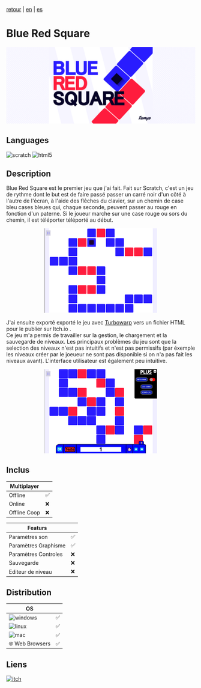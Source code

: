 [retour](README.md) | [en](translation/en/blue-red-square.md) | [es](translation/es/blue-red-square.md)
  
# Blue Red Square

<p align="center">
  <img src="image/blue-red-square-banner.png" width="600" alt="BRS logo">
</p>

## Languages

<img alt="scratch" src="https://img.shields.io/badge/Scratch-FF6F00?style=for-the-badge&logo=Scratch&logoColor=white"/> <img alt="html5" src="https://img.shields.io/badge/HTML5-E34F26?style=for-the-badge&logo=html5&logoColor=white"/>

## Description
Blue Red Square est le premier jeu que j'ai fait. Fait sur Scratch, c'est un jeu de rythme dont le but est de faire passé passer un carré noir d'un côté à l'autre de l'écran, à l'aide des flêches du clavier, sur un chemin de case bleu cases bleues qui, chaque seconde, peuvent passer au rouge en fonction d'un paterne. Si le joueur marche sur une case rouge ou sors du chemin, il est téléporter téléporté au début.

<p align="center">
  <img src="image/blue-red-square-level.png" width="300" alt="BRS niveau">
</p>

J'ai ensuite exporté exporté le jeu avec [Turbowarp](https://packager.turbowarp.org/?import_from=https://turbowarp.org) vers un fichier HTML pour le publier sur Itch.io .  
Ce jeu m'a permis de travailler sur la gestion, le chargement et la sauvegarde de niveaux. Les principaux problèmes du jeu sont que la selection des niveaux n'est pas intuitifs et n'est pas permissifs (par éxemple les niveaux créer par le joeueur ne sont pas disponible si on n'a pas fait les niveaux avant). L'interface utilisateur est également peu intuitive.

<p align="center">
  <img src="image/blue-red-square-level-editor.png" width="300" alt="BRS editeur">
</p>

## Inclus

| Multiplayer |  |
|---------------|---------------|
| Offline | ✅ |
| Online | ❌ |
| Offline Coop | ❌ |

| Featurs | |
|---------------|---------------|
| Paramètres son | ✅ |
| Paramètres Graphisme | ✅ |
| Paramètres Controles | ❌ |
| Sauvegarde | ❌ |
| Editeur de niveau | ❌ |

## Distribution

| OS | |
|---------------|---------------|
| <img alt="windows" src="https://img.shields.io/badge/Windows-0078D6?style=for-the-badge&logo=windows&logoColor=white"/> | ✅ |
| <img alt="linux" src="https://img.shields.io/badge/Linux-FCC624?style=for-the-badge&logo=linux&logoColor=black"/> | ✅ |
| <img alt="mac" src="https://img.shields.io/badge/mac%20os-000000?style=for-the-badge&logo=apple&logoColor=white"/> | ✅ |
| 🌐 Web Browsers | ✅ |


## Liens

<a target="_blank" href="https://tomyo.itch.io/blue-red-square">
      <img alt="itch" src="https://img.shields.io/badge/Itch.io-FA5C5C?style=for-the-badge&logo=itchdotio&logoColor=white">
    </a>

</details>
